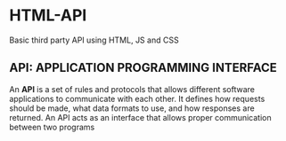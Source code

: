 # HTML-API
Basic third party API using HTML, JS and CSS

## API: APPLICATION PROGRAMMING INTERFACE

An **API**  is a set of rules and protocols that allows different software applications to communicate with each other. It defines how requests should be made, what data formats to use, and how responses are returned. An API acts as an interface that allows proper communication between two programs
